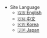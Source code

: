 - Site Language  
  - [:uk: English](/)
  - [:cn: 中文](/docs-cn/)
  - [:kr: Korea](/docs-kr/)
  - [:jp: Japan](/docs-jp/)

